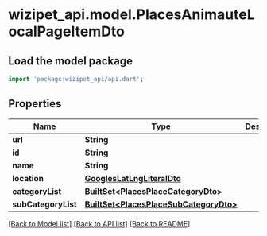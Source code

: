 # wizipet_api.model.PlacesAnimauteLocalPageItemDto

## Load the model package
```dart
import 'package:wizipet_api/api.dart';
```

## Properties
Name | Type | Description | Notes
------------ | ------------- | ------------- | -------------
**url** | **String** |  | [optional] 
**id** | **String** |  | [optional] 
**name** | **String** |  | [optional] 
**location** | [**GooglesLatLngLiteralDto**](GooglesLatLngLiteralDto.md) |  | [optional] 
**categoryList** | [**BuiltSet&lt;PlacesPlaceCategoryDto&gt;**](PlacesPlaceCategoryDto.md) |  | [optional] 
**subCategoryList** | [**BuiltSet&lt;PlacesPlaceSubCategoryDto&gt;**](PlacesPlaceSubCategoryDto.md) |  | [optional] 

[[Back to Model list]](../README.md#documentation-for-models) [[Back to API list]](../README.md#documentation-for-api-endpoints) [[Back to README]](../README.md)


